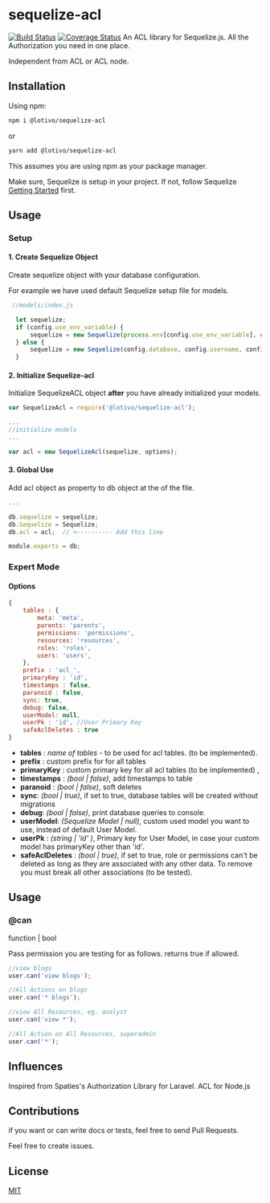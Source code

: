 # sequelize-acl

[![Build Status](https://travis-ci.com/lotivo/sequelize-acl.svg?branch=master)](https://travis-ci.com/lotivo/sequelize-acl) [![Coverage Status](https://coveralls.io/repos/github/lotivo/sequelize-acl/badge.svg?branch=master)](https://coveralls.io/github/lotivo/sequelize-acl?branch=master)
An ACL library for Sequelize.js.
All the Authorization you need in one place. 

Independent from ACL or ACL node.

## Installation

Using npm:

```bash
npm i @lotivo/sequelize-acl
```

or

```bash
yarn add @lotivo/sequelize-acl
```

This assumes you are using npm as your package manager.

Make sure, Sequelize is setup in your project.
If not, follow Sequelize [Getting Started](https://sequelize.org/master/manual/getting-started.html) first.

## Usage

### Setup

#### 1. Create Sequelize Object

Create sequelize object with your database configuration.

For example we have used default Sequelize setup file for models.

```js
 //models/index.js

  let sequelize;
  if (config.use_env_variable) {
      sequelize = new Sequelize(process.env[config.use_env_variable], config);
  } else {
      sequelize = new Sequelize(config.database, config.username, config.password, config);
  }

```

#### 2. Initialize Sequelize-acl

Initialize SequelizeACL object **after** you have already initialized your models.

```js
var SequelizeAcl = require('@lotivo/sequelize-acl');

...
//initialize models
...

var acl = new SequelizeAcl(sequelize, options);
```

#### 3. Global Use

Add acl object as property to db object at the of the file.

```js
...

db.sequelize = sequelize;
db.Sequelize = Sequelize;
db.acl = acl;  // <---------- Add this line

module.exports = db;
```

### Expert Mode

#### Options

```js
{
    tables : {
        meta: 'meta',
        parents: 'parents',
        permissions: 'permissions',
        resources: 'resources',
        roles: 'roles',
        users: 'users',
    },
    prefix : 'acl_',
    primaryKey : 'id',
    timestamps : false,
    paranoid : false,
    sync: true,
    debug: false,
    userModel: null,
    userPk : 'id', //User Primary Key
    safeAclDeletes : true
}
```

- **tables** : *name of tables* - to be used for acl tables. (to be implemented).
- **prefix** : custom prefix for for all tables
- **primaryKey** : custom primary key for all acl tables (to be implemented) ,
- **timestamps** : *(bool | false)*, add timestamps to table
- **paranoid** : *(bool | false)*, soft deletes
- **sync**: *(bool | true)*, if set to true, database tables will be created without migrations
- **debug**: *(bool | false)*, print database queries to console.
- **userModel**: *(Sequelize Model | null)*, custom used model you want to use, instead of default User Model.
- **userPk** : *(string | 'id' )*, Primary key for User Model, in case your custom model has primaryKey other than 'id'.
- **safeAclDeletes** : *(bool | true)*, if set to true, role or permissions can't be deleted as long as they are associated with any other data. To remove you must break all other associations (to be tested).

## Usage

### @can

function | bool

Pass permission you are testing for as follows. returns true if allowed.

```js
//view blogs
user.can('view blogs');

//All Actions on blogs
user.can('* blogs');

//view All Resources, eg. analyst
user.can('view *');

//All Action on All Resources, superadmin  
user.can('*');
```

## Influences

Inspired from Spaties's Authorization Library for Laravel. ACL for Node.js

## Contributions

if you want or can write docs or tests, feel free to send Pull Requests.

Feel free to create issues.

## License

[MIT](https://github.com/lotivo/sequelize-acl/blob/master/LICENSE)
